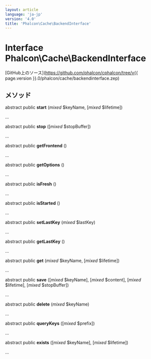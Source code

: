 ```yaml
---
layout: article
language: 'ja-jp'
version: '4.0'
title: 'Phalcon\Cache\BackendInterface'
---
```

# Interface **Phalcon\Cache\BackendInterface**

[GitHub上のソース](https://github.com/phalcon/cphalcon/tree/v{{ page.version }}.0/phalcon/cache/backendinterface.zep)

## メソッド

abstract public **start** (*mixed* $keyName, [*mixed* $lifetime])

...

abstract public **stop** ([*mixed* $stopBuffer])

...

abstract public **getFrontend** ()

...

abstract public **getOptions** ()

...

abstract public **isFresh** ()

...

abstract public **isStarted** ()

...

abstract public **setLastKey** (*mixed* $lastKey)

...

abstract public **getLastKey** ()

...

abstract public **get** (*mixed* $keyName, [*mixed* $lifetime])

...

abstract public **save** ([*mixed* $keyName], [*mixed* $content], [*mixed* $lifetime], [*mixed* $stopBuffer])

...

abstract public **delete** (*mixed* $keyName)

...

abstract public **queryKeys** ([*mixed* $prefix])

...

abstract public **exists** ([*mixed* $keyName], [*mixed* $lifetime])

...